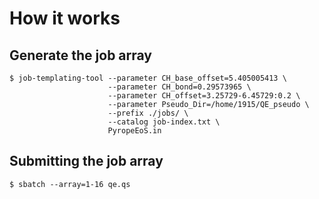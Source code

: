 # How it works

## Generate the job array

```
$ job-templating-tool --parameter CH_base_offset=5.405005413 \
                      --parameter CH_bond=0.29573965 \
                      --parameter CH_offset=3.25729-6.45729:0.2 \
                      --parameter Pseudo_Dir=/home/1915/QE_pseudo \
                      --prefix ./jobs/ \
                      --catalog job-index.txt \
                      PyropeEoS.in 
```

## Submitting the job array

```
$ sbatch --array=1-16 qe.qs
```


